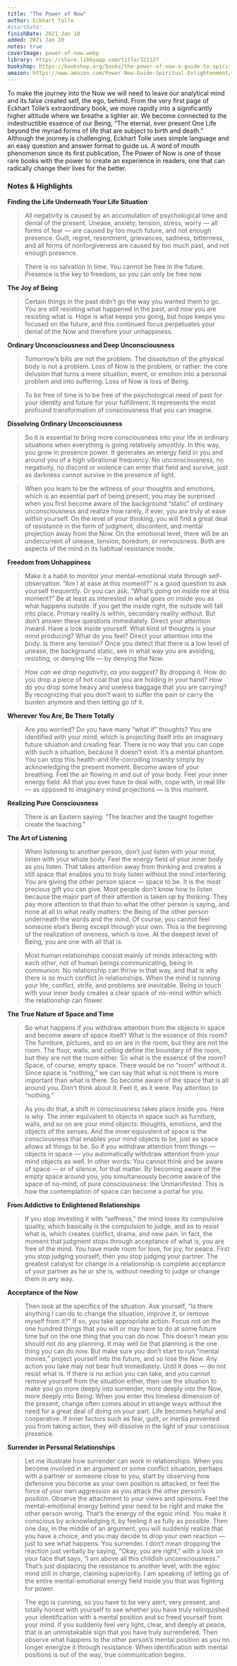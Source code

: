 ```yaml
---
title: "The Power of Now"
author: Eckhart Tolle
#startDate:
finishDate: 2021 Jan 10
added: 2021 Jan 10
notes: true
coverImage: power-of-now.webp
library: https://share.libbyapp.com/title/322127
bookshop: https://bookshop.org/books/the-power-of-now-a-guide-to-spiritual-enlightenment/9781577314806
amazon: https://www.amazon.com/Power-Now-Guide-Spiritual-Enlightenment/dp/1577314808/
---
```


To make the journey into the Now we will need to leave our analytical mind and its false created self, the ego, behind. From the very first page of Eckhart Tolle’s extraordinary book, we move rapidly into a significantly higher altitude where we breathe a lighter air. We become connected to the indestructible essence of our Being, “The eternal, ever present One Life beyond the myriad forms of life that are subject to birth and death.” Although the journey is challenging, Eckhart Tolle uses simple language and an easy question and answer format to guide us. A word of mouth phenomenon since its first publication, The Power of Now is one of those rare books with the power to create an experience in readers, one that can radically change their lives for the better.

### Notes & Highlights
**Finding the Life Underneath Your Life Situation**
> All negativity is caused by an accumulation of psychological time and denial of the present. Unease, anxiety, tension, stress, worry — all forms of fear — are caused by too much future, and not enough presence. Guilt, regret, resentment, grievances, sadness, bitterness, and all forms of nonforgiveness are caused by too much past, and not enough presence.

> There is no salvation in time. You cannot be free in the future. Presence is the key to freedom, so you can only be free now

**The Joy of Being**
> Certain things in the past didn’t go the way you wanted them to go. You are still resisting what happened in the past, and now you are resisting what is. Hope is what keeps you going, but hope keeps you focused on the future, and this continued focus perpetuates your denial of the Now and therefore your unhappiness.

**Ordinary Unconsciousness and Deep Unconsciousness**
> Tomorrow’s bills are not the problem. The dissolution of the physical body is not a problem. Loss of Now is the problem, or rather: the core delusion that turns a mere situation, event, or emotion into a personal problem and into suffering. Loss of Now is loss of Being.

> To be free of time is to be free of the psychological need of past for your identity and future for your fulfillment. It represents the most profound transformation of consciousness that you can imagine.

**Dissolving Ordinary Unconsciousness**
> So it is essential to bring more consciousness into your life in ordinary situations when everything is going relatively smoothly. In this way, you grow in presence power. It generates an energy field in you and around you of a high vibrational frequency. No unconsciousness, no negativity, no discord or violence can enter that field and survive, just as darkness cannot survive in the presence of light.

> When you learn to be the witness of your thoughts and emotions, which is an essential part of being present, you may be surprised when you first become aware of the background “static” of ordinary unconsciousness and realize how rarely, if ever, you are truly at ease within yourself. On the level of your thinking, you will find a great deal of resistance in the form of judgment, discontent, and mental projection away from the Now. On the emotional level, there will be an undercurrent of unease, tension, boredom, or nervousness. Both are aspects of the mind in its habitual resistance mode.

**Freedom from Unhappiness**
> Make it a habit to monitor your mental-emotional state through self-observation. “Am I at ease at this moment?” is a good question to ask yourself frequently. Or you can ask: “What’s going on inside me at this moment?” Be at least as interested in what goes on inside you as what happens outside. If you get the inside right, the outside will fall into place. Primary reality is within, secondary reality without. But don’t answer these questions immediately. Direct your attention inward. Have a look inside yourself. What kind of thoughts is your mind producing? What do you feel? Direct your attention into the body. Is there any tension? Once you detect that there is a low level of unease, the background static, see in what way you are avoiding, resisting, or denying life — by denying the Now.

> _How can we drop negativity, as you suggest?_
By dropping it. How do you drop a piece of hot coal that you are holding in your hand? How do you drop some heavy and useless baggage that you are carrying? By recognizing that you don’t want to suffer the pain or carry the burden anymore and then letting go of it.

**Wherever You Are, Be There Totally**
> Are you worried? Do you have many “what if” thoughts? You are identified with your mind, which is projecting itself into an imaginary future situation and creating fear. There is no way that you can cope with such a situation, because it doesn’t exist. It’s a mental phantom. You can stop this health-and life-corroding insanity simply by acknowledging the present moment. Become aware of your breathing. Feel the air flowing in and out of your body. Feel your inner energy field. All that you ever have to deal with, cope with, in real life — as opposed to imaginary mind projections — is this moment.

**Realizing Pure Consciousness**
> There is an Eastern saying: “The teacher and the taught together create the teaching.”

**The Art of Listening**
> When listening to another person, don’t just listen with your mind, listen with your whole body. Feel the energy field of your inner body as you listen. That takes attention away from thinking and creates a still space that enables you to truly listen without the mind interfering. You are giving the other person space — space to be. It is the most precious gift you can give. Most people don’t know how to listen because the major part of their attention is taken up by thinking. They pay more attention to that than to what the other person is saying, and none at all to what really matters: the Being of the other person underneath the words and the mind. Of course, you cannot feel someone else’s Being except through your own. This is the beginning of the realization of oneness, which is love. At the deepest level of Being, you are one with all that is.

> Most human relationships consist mainly of minds interacting with each other, not of human beings communicating, being in communion. No relationship can thrive in that way, and that is why there is so much conflict in relationships. When the mind is running your life, conflict, strife, and problems are inevitable. Being in touch with your inner body creates a clear space of no-mind within which the relationship can flower.

**The True Nature of Space and Time**
> So what happens if you withdraw attention from the objects in space and become aware of space itself? What is the essence of this room? The furniture, pictures, and so on are in the room, but they are not the room. The floor, walls, and ceiling define the boundary of the room, but they are not the room either. So what is the essence of the room? Space, of course, empty space. There would be no “room” without it. Since space is “nothing,” we can say that what is not there is more important than what is there. So become aware of the space that is all around you. Don’t think about it. Feel it, as it were. Pay attention to “nothing.”

> As you do that, a shift in consciousness takes place inside you. Here is why. The inner equivalent to objects in space such as furniture, walls, and so on are your mind objects: thoughts, emotions, and the objects of the senses. And the inner equivalent of space is the consciousness that enables your mind objects to be, just as space allows all things to be. So if you withdraw attention from things — objects in space — you automatically withdraw attention from your mind objects as well. In other words: You cannot think and be aware of space — or of silence, for that matter. By becoming aware of the empty space around you, you simultaneously become aware of the space of no-mind, of pure consciousness: the Unmanifested. This is how the contemplation of space can become a portal for you.

**From Addictive to Enlightened Relationships**
> If you stop investing it with “selfness,” the mind loses its compulsive quality, which basically is the compulsion to judge, and so to resist what is, which creates conflict, drama, and new pain. In fact, the moment that judgment stops through acceptance of what is, you are free of the mind. You have made room for love, for joy, for peace. First you stop judging yourself; then you stop judging your partner. The greatest catalyst for change in a relationship is complete acceptance of your partner as he or she is, without needing to judge or change them in any way.

**Acceptance of the Now**
> Then look at the specifics of the situation. Ask yourself, “Is there anything I can do to change the situation, improve it, or remove myself from it?” If so, you take appropriate action. Focus not on the one hundred things that you will or may have to do at some future time but on the one thing that you can do now. This doesn’t mean you should not do any planning. It may well be that planning is the one thing you can do now. But make sure you don’t start to run “mental movies,” project yourself into the future, and so lose the Now. Any action you take may not bear fruit immediately. Until it does — do not resist what is. If there is no action you can take, and you cannot remove yourself from the situation either, then use the situation to make you go more deeply into surrender, more deeply into the Now, more deeply into Being. When you enter this timeless dimension of the present, change often comes about in strange ways without the need for a great deal of doing on your part. Life becomes helpful and cooperative. If inner factors such as fear, guilt, or inertia prevented you from taking action, they will dissolve in the light of your conscious presence.

**Surrender in Personal Relationships**
> Let me illustrate how surrender can work in relationships. When you become involved in an argument or some conflict situation, perhaps with a partner or someone close to you, start by observing how defensive you become as your own position is attacked, or feel the force of your own aggression as you attack the other person’s position. Observe the attachment to your views and opinions. Feel the mental-emotional energy behind your need to be right and make the other person wrong. That’s the energy of the egoic mind. You make it conscious by acknowledging it, by feeling it as fully as possible. Then one day, in the middle of an argument, you will suddenly realize that you have a choice, and you may decide to drop your own reaction — just to see what happens. You surrender. I don’t mean dropping the reaction just verbally by saying, “Okay, you are right,” with a look on your face that says, “I am above all this childish unconsciousness.” That’s just displacing the resistance to another level, with the egoic mind still in charge, claiming superiority. I am speaking of letting go of the entire mental-emotional energy field inside you that was fighting for power.

> The ego is cunning, so you have to be very alert, very present, and totally honest with yourself to see whether you have truly relinquished your identification with a mental position and so freed yourself from your mind. If you suddenly feel very light, clear, and deeply at peace, that is an unmistakable sign that you have truly surrendered. Then observe what happens to the other person’s mental position as you no longer energize it through resistance. When identification with mental positions is out of the way, true communication begins.  
